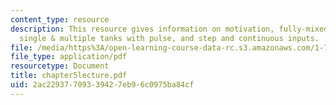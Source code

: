 ```yaml
---
content_type: resource
description: This resource gives information on motivation, fully-mixed reactors,
  single & multiple tanks with pulse, and step and continuous inputs.
file: /media/https%3A/open-learning-course-data-rc.s3.amazonaws.com/1-77-water-quality-control-spring-2006/2ac22937709339427eb96c0975ba84cf_chapter5lecture.pdf
file_type: application/pdf
resourcetype: Document
title: chapter5lecture.pdf
uid: 2ac22937-7093-3942-7eb9-6c0975ba84cf
---
```

